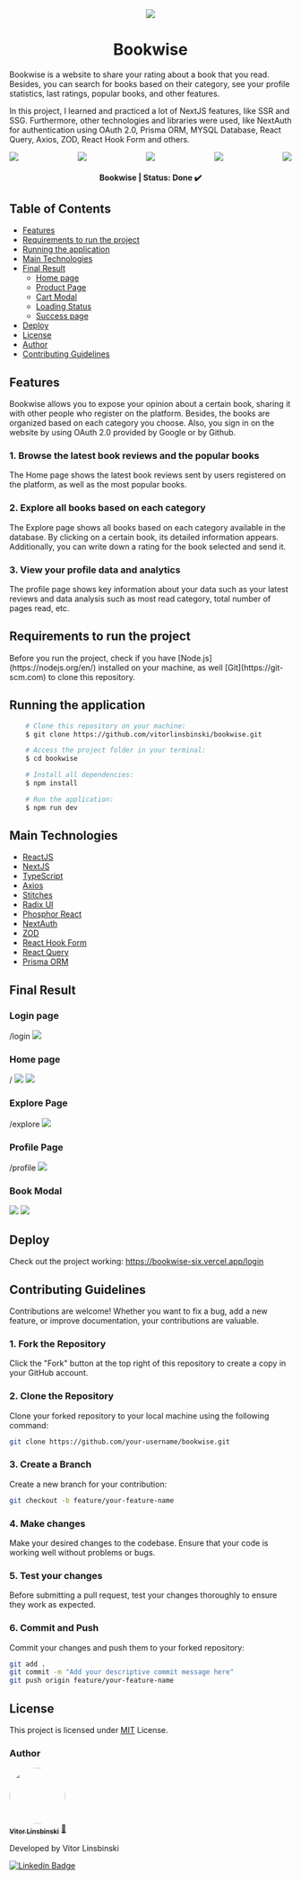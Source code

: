 <div align="center">
  <img src="/public/bookwise-logo-big.svg"/>
</div>

<h1 align = "center">Bookwise</h1>
<p>Bookwise is a website to share your rating about a book that you read. Besides, you can search for books based on their category, see your profile statistics, last ratings, popular books, and other features.</p>
<p>In this project, I learned and practiced a lot of NextJS features, like SSR and SSG. Furthermore, other technologies and libraries were used, like NextAuth for authentication using OAuth 2.0, Prisma ORM, MYSQL Database, React Query, Axios, ZOD, React Hook Form and others.</p>

<div align="center">
  <div style="display: flex; justify-content: space-between; align-items: center;">
    <img src="https://img.shields.io/static/v1?label=NextJS&message=v14.0.3&color=blue&style=plastic&logo="/>
    <img src="https://img.shields.io/static/v1?label=ReactJS&message=v18.0.0&color=blue&style=plastic&logo="/>
    <img src="https://img.shields.io/static/v1?label=TypeScript&message=v5.3.3&color=blue&style=plastic&logo="/>
    <img src="https://img.shields.io/static/v1?label=NextAuth&message=v4.24.5&color=blue&style=plastic&logo="/>
    <img src="https://img.shields.io/static/v1?label=PrismaORM&message=v5.7.0&color=blue&style=plastic&logo="/>
  </div>
</div>

<h4 align="center"> 
	Bookwise | Status: Done ✔️
</h4>

## Table of Contents

- [Features](#features)
- [Requirements to run the project](#requirements-to-run-the-project)
- [Running the application](#running-the-application)
- [Main Technologies](#main-technologies)
- [Final Result](#final-result)
  - [Home page](#home-page)
  - [Product Page](#product-page)
  - [Cart Modal](#cart-modal)
  - [Loading Status](#loading-status)
  - [Success page](#success-page)
- [Deploy](#deploy)
- [License](#license)
- [Author](#author)
- [Contributing Guidelines](#contributing-guidelines)

## Features

Bookwise allows you to expose your opinion about a certain book, sharing it with other people who register on the platform. Besides, the books are organized based on each category you choose. Also, you sign in on the website by using OAuth 2.0 provided by Google or by Github.

### 1. Browse the latest book reviews and the popular books

The Home page shows the latest book reviews sent by users registered on the platform, as well as the most popular books.

### 2. Explore all books based on each category

The Explore page shows all books based on each category available in the database. By clicking on a certain book, its detailed information appears. Additionally, you can write down a rating for the book selected and send it.

### 3. View your profile data and analytics

The profile page shows key information about your data such as your latest reviews and data analysis such as most read category, total number of pages read, etc.

## Requirements to run the project

<p>Before you run the project, check if you have [Node.js](https://nodejs.org/en/) installed on your machine, as well [Git](https://git-scm.com) to clone this repository.</p>

## Running the application

```bash
    # Clone this repository on your machine:
    $ git clone https://github.com/vitorlinsbinski/bookwise.git

    # Access the project folder in your terminal:
    $ cd bookwise

    # Install all dependencies:
    $ npm install

    # Run the application:
    $ npm run dev
```

## Main Technologies

- [ReactJS](https://react.dev/)
- [NextJS](https://nextjs.org/)
- [TypeScript](https://www.typescriptlang.org/)
- [Axios](https://axios-http.com/ptbr/docs/intro)
- [Stitches](https://stitches.dev/)
- [Radix UI](https://www.radix-ui.com/)
- [Phosphor React](https://www.npmjs.com/package/phosphor-react)
- [NextAuth](https://next-auth.js.org/)
- [ZOD](https://zod.dev/)
- [React Hook Form](https://react-hook-form.com/)
- [React Query](https://tanstack.com/query/v3/)
- [Prisma ORM](https://www.prisma.io/s)

## Final Result

### Login page

<span>/login</span>
<img src="/public/screenshots/login.png"/>

### Home page

<span>/</span>
<img src="/public/screenshots/home1.png"/>
<img src="/public/screenshots/home2.png"/>

### Explore Page

<span>/explore</span>
<img src="/public/screenshots/explore.png"/>

### Profile Page

<span>/profile</span>
<img src="/public/screenshots/profile.png"/>

### Book Modal

<img src="/public/screenshots/bookmodal1.png"/>
<img src="/public/screenshots/bookmodal2.png"/>

## Deploy

Check out the project working: https://bookwise-six.vercel.app/login

## Contributing Guidelines

Contributions are welcome! Whether you want to fix a bug, add a new feature, or improve documentation, your contributions are valuable.

### 1. Fork the Repository

Click the "Fork" button at the top right of this repository to create a copy in your GitHub account.

### 2. Clone the Repository

Clone your forked repository to your local machine using the following command:

```bash
git clone https://github.com/your-username/bookwise.git
```

### 3. Create a Branch

Create a new branch for your contribution:

```bash
git checkout -b feature/your-feature-name
```

### 4. Make changes

Make your desired changes to the codebase. Ensure that your code is working well without problems or bugs.

### 5. Test your changes

Before submitting a pull request, test your changes thoroughly to ensure they work as expected.

### 6. Commit and Push

Commit your changes and push them to your forked repository:

```bash
git add .
git commit -m "Add your descriptive commit message here"
git push origin feature/your-feature-name
```

## License

This project is licensed under [MIT](https://choosealicense.com/licenses/mit/) License.

### Author

<a href="https://github.com/vitorlinsbinski">
 <img style="border-radius: 50%;" src="https://avatars.githubusercontent.com/u/69444717?v=4" width="100px;" alt=""/>
 <br />
 <sub><b>Vitor Linsbinski</b></sub></a> <a href="https://github.com/vitorlinsbinski" title="">🚀</a>

Developed by Vitor Linsbinski

[![Linkedin Badge](https://img.shields.io/badge/-Vitor-blue?style=flat-square&logo=Linkedin&logoColor=white&link=https://www.linkedin.com/in/vitorlinsbinski/)](https://www.linkedin.com/in/vitorlinsbinski/)
